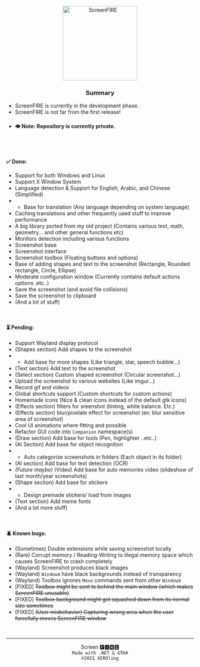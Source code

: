 <p align=center>
<img src="https://i.imgur.com/P5GFZ1R.png" alt="ScreenFIRE" height="200" />
<br/>
</p>

<h3 align=center> Summary </h3>

 - ScreenFIRE is currently in the development phase.
 - ScreenFIRE is not far from the first release!
 - #### 👁 Note: Repository is currently private. <br/><br/>

<br/>

<h4 align=start> ✅ Done: </h4>

 - Support for both Windows and Linux
 - Support X Window System
 - Language detection & Support for English, Arabic, and Chinese (Simplified)
 - - Base for translation (Any language depending on system language)
 - Caching translations and other frequently used stuff to improve performance 
 - A big library ported from my old project (Contains various text, math, geometry... and other general functions etc)
 - Monitors detection including various functions
 - Screenshot base
 - Screenshot interface
 - Screenshot toolbox (Floating buttons and options)
 - Base of adding shapes and text to the screenshot (Rectangle, Rounded rectangle, Circle, Ellipse)
 - Moderate configuration window (Currently contains default actions options .etc..)
 - Save the screenshot (and avoid file collisions)
 - Save the screenshot to clipboard
 - (And a lot of stuff)

<br/>

<h4 align=start> ⏳ Pending: </h4>

 - Support Wayland display protocol
 - (Shapes section) Add shapes to the screenshot
 - - Add base for more shapes (Like triangle, star, speech bubble...)
 - (Text section) Add text to the screenshot
 - (Select section) Custom shaped screenshot (Circular screenshot...)
 - Upload the screenshot to various websites (Like imgur...)
 - Record gif and videos
 - Global shortcuts support (Custom shortcuts for custom actions)
 - Homemade icons (Nice & clean icons instead of the default gtk icons)
 - (Effects section) filters for sreenshot (tinting, white balance. Etc.)
 - (Effects section) blur/pixelate effect for screenshot (ex: blur sensitive area of screenshot)
 - Cool UI animations where fitting and possible
 - Refactor GUI code into `Companion` namespace(s)
 - (Draw section) Add base for tools (Pen, highlighter ..etc..)
 - (AI Section) Add base for object recognition
 - - Auto categorize screenshots in folders (Each object in its folder)
 - (AI section) Add base for text detection (OCR)
 - _(Future maybe)_ (Video) Add base for auto memories video (slideshow of last month/year screenshots)
 - (Shape section) Add base for stickers
 - - Design premade stickers/ load from images
 - (Text section) Add meme fonts
 - (And a lot more stuff)

<br/>

<h4 align=start> 🪲 Known bugs: </h4>

 - (Sometimes) Double extensions while saving screenshot locally
 - (Rare) Corrupt memory / Reading-Writing to illegal memory space which causes ScreenFIRE to crash completely
 - (Wayland) Screenshot produces black images
 - (Wayland) `Window`s have black backgrounds instead of transparency
 - (Wayland) Toolbox ignores `Move` commands sent from other `Window`s
 - [FIXED] ~~Toolbox might be sent to behind the main window (which makes ScreenFIRE unusable)~~
 - [FIXED] ~~Toolbox background might get squashed down from its normal size sometimes~~
 - [FIXED] ~~(User misbehavior) Capturing wrong area when the user forcefully moves ScreenFIRE window~~

<br/>

----
<p align=center>
Screen 🅵🅸🆁🅴 <br/>
<code> Made with .NET & GTK# </code> <br/>
<code> ©️2021 XEROling </code>
</p>
<br/>
